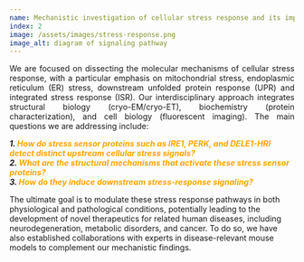 ```yaml
---
name: Mechanistic investigation of cellular stress response and its implications in human disease
index: 2
image: /assets/images/stress-response.png
image_alt: diagram of signaling pathway
---
```

<p style="text-align: justify;">
We are focused on dissecting the molecular mechanisms of cellular stress response, with a particular emphasis on mitochondrial stress, endoplasmic reticulum (ER) stress, downstream unfolded protein response (UPR) and integrated stress response (ISR). Our interdisciplinary approach integrates structural biology (cryo-EM/cryo-ET), biochemistry (protein characterization), and cell biology (fluorescent imaging).
The main questions we are addressing include:

<strong><em>1.	<span style="color: orange; font-style: italic;">How do stress sensor proteins such as IRE1, PERK, and DELE1-HRI detect distinct upstream cellular stress signals?</span></em></strong><br>
<strong><em>2.	<span style="color: orange; font-style: italic;">What are the structural mechanisms that activate these stress sensor proteins?</span></em></strong><br>
<strong><em>3.	<span style="color: orange; font-style: italic;">How do they induce downstream stress-response signaling?</span></em></strong><br>
   
The ultimate goal is to modulate these stress response pathways in both physiological and pathological conditions, potentially leading to the development of novel therapeutics for related human diseases, including neurodegeneration, metabolic disorders, and cancer. To do so, we have also established collaborations with experts in disease-relevant mouse models to complement our mechanistic findings.
</p>

